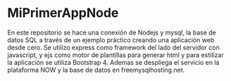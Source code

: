 # MiPrimerAppNode
En este repositorio se hace una conexión de Nodejs y mysql, 
la base de datos SQL a través de un ejemplo práctico creando
una aplicación web desde cero. Se utilizo express como framework 
del lado del servidor con javascript, y ejs como motor de plantillas 
para generar html y para estilizar la aplicación se utiliza Bootstrap 4. 
Ademas se despliega el servicio en la plataforma NOW y la base de datos en freemysqlhosting.net.
